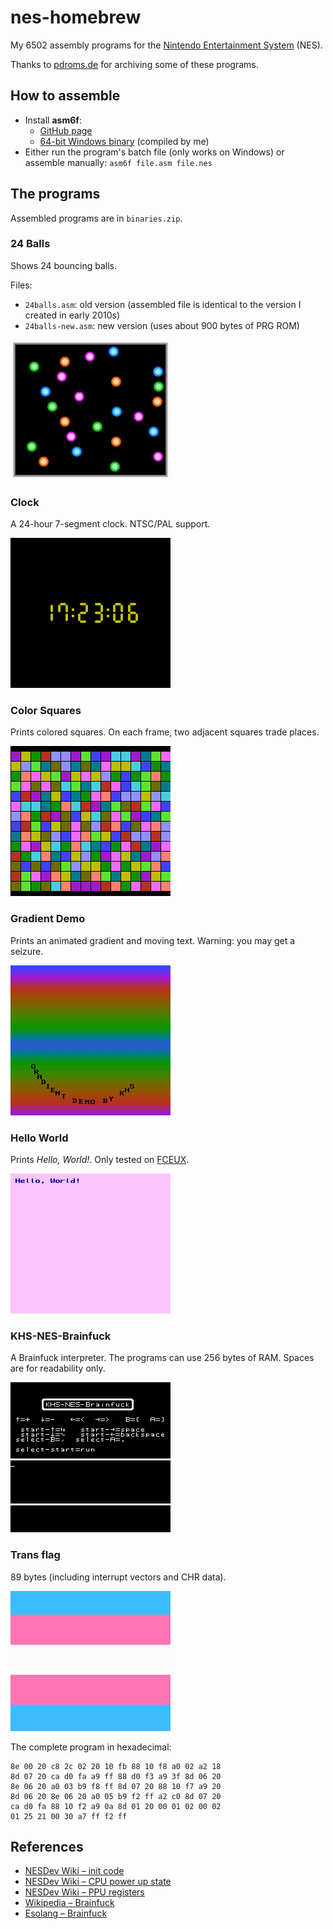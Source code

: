 # nes-homebrew

My 6502 assembly programs for the [Nintendo Entertainment System](http://en.wikipedia.org/wiki/Nintendo_Entertainment_System) (NES).

Thanks to [pdroms.de](https://pdroms.de) for archiving some of these programs.

## How to assemble
* Install **asm6f**:
  * [GitHub page](https://github.com/freem/asm6f)
  * [64-bit Windows binary](http://qallee.net/misc/asm6f-win64.zip) (compiled by me)
* Either run the program's batch file (only works on Windows) or assemble manually: `asm6f file.asm file.nes`

## The programs
Assembled programs are in `binaries.zip`.

### 24 Balls
Shows 24 bouncing balls.

Files:
* `24balls.asm`: old version (assembled file is identical to the version I created in early 2010s)
* `24balls-new.asm`: new version (uses about 900 bytes of PRG ROM)

![24balls.asm](24balls.png)

### Clock
A 24-hour 7-segment clock. NTSC/PAL support.

![clock.asm](clock.png)

### Color Squares
Prints colored squares. On each frame, two adjacent squares trade places.

![colorsquares.asm](colorsquares.png)

### Gradient Demo
Prints an animated gradient and moving text. Warning: you may get a seizure.

![gradient.asm](gradient.png)

### Hello World
Prints *Hello, World!*. Only tested on [FCEUX](http://www.fceux.com).

![hello.asm](hello.png)

### KHS-NES-Brainfuck
A Brainfuck interpreter. The programs can use 256 bytes of RAM. Spaces are for readability only.

![brainfuck.asm](brainfuck.png)

### Trans flag
89 bytes (including interrupt vectors and CHR data).

![transflag.asm](transflag.png)

The complete program in hexadecimal:
```
8e 00 20 c8 2c 02 20 10 fb 88 10 f8 a0 02 a2 18
8d 07 20 ca d0 fa a9 ff 88 d0 f3 a9 3f 8d 06 20
8e 06 20 a0 03 b9 f8 ff 8d 07 20 88 10 f7 a9 20
8d 06 20 8e 06 20 a0 05 b9 f2 ff a2 c0 8d 07 20
ca d0 fa 88 10 f2 a9 0a 8d 01 20 00 01 02 00 02
01 25 21 00 30 a7 ff f2 ff
```

## References
* [NESDev Wiki &ndash; init code](http://wiki.nesdev.com/w/index.php/Init_code)
* [NESDev Wiki &ndash; CPU power up state](http://wiki.nesdev.com/w/index.php/CPU_power_up_state)
* [NESDev Wiki &ndash; PPU registers](http://wiki.nesdev.com/w/index.php/PPU_registers)
* [Wikipedia &ndash; Brainfuck](https://en.wikipedia.org/wiki/Brainfuck)
* [Esolang &ndash; Brainfuck](https://esolangs.org/wiki/Brainfuck)
